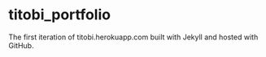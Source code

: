 # titobi_portfolio
The first iteration of titobi.herokuapp.com built with Jekyll and hosted with GitHub.
